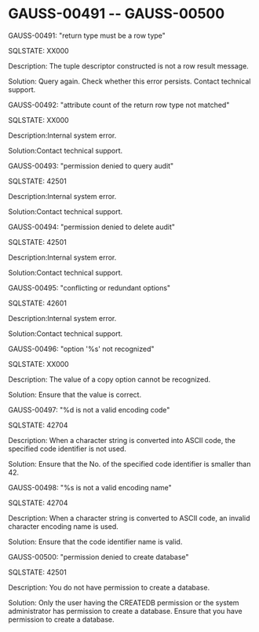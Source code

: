 # GAUSS-00491 -- GAUSS-00500<a name="EN-US_TOPIC_0302073681"></a>

GAUSS-00491: "return type must be a row type"

SQLSTATE: XX000

Description: The tuple descriptor constructed is not a row result message.

Solution: Query again. Check whether this error persists. Contact technical support.

GAUSS-00492: "attribute count of the return row type not matched"

SQLSTATE: XX000

Description:Internal system error.

Solution:Contact technical support.

GAUSS-00493: "permission denied to query audit"

SQLSTATE: 42501

Description:Internal system error.

Solution:Contact technical support.

GAUSS-00494: "permission denied to delete audit"

SQLSTATE: 42501

Description:Internal system error.

Solution:Contact technical support.

GAUSS-00495: "conflicting or redundant options"

SQLSTATE: 42601

Description:Internal system error.

Solution:Contact technical support.

GAUSS-00496: "option '%s' not recognized"

SQLSTATE: XX000

Description: The value of a copy option cannot be recognized.

Solution: Ensure that the value is correct.

GAUSS-00497: "%d is not a valid encoding code"

SQLSTATE: 42704

Description: When a character string is converted into ASCII code, the specified code identifier is not used.

Solution: Ensure that the No. of the specified code identifier is smaller than 42.

GAUSS-00498: "%s is not a valid encoding name"

SQLSTATE: 42704

Description: When a character string is converted to ASCII code, an invalid character encoding name is used.

Solution: Ensure that the code identifier name is valid.

GAUSS-00500: "permission denied to create database"

SQLSTATE: 42501

Description: You do not have permission to create a database.

Solution: Only the user having the CREATEDB permission or the system administrator has permission to create a database. Ensure that you have permission to create a database.

